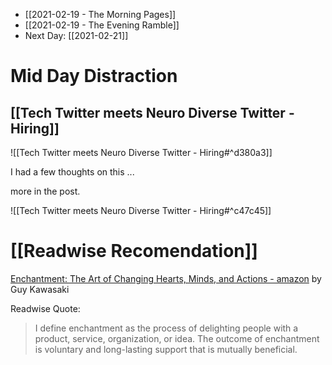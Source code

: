 - [[2021-02-19 - The Morning Pages]]
- [[2021-02-19 - The Evening Ramble]]
- Next Day: [[2021-02-21]]

# Mid Day Distraction

## [[Tech Twitter meets Neuro Diverse Twitter - Hiring]]

![[Tech Twitter meets Neuro Diverse Twitter - Hiring#^d380a3]]

I had a few thoughts on this ... 

more in the post.

![[Tech Twitter meets Neuro Diverse Twitter - Hiring#^c47c45]]

# [[Readwise Recomendation]]

 [Enchantment: The Art of Changing Hearts, Minds, and Actions - amazon](https://www.amazon.ca/dp/B0049U4INC?tag=readwise-20) by Guy Kawasaki
 
 Readwise Quote:
 > I define enchantment as the process of delighting people with a product, service, organization, or idea. The outcome of enchantment is voluntary and long-lasting support that is mutually beneficial.